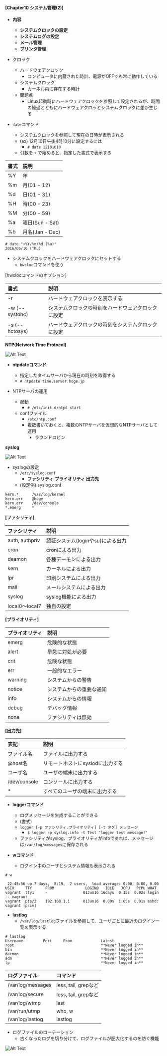 ####    [Chapter10  システム管理(2)]
- **内容**
  - **システムクロックの設定**
  - **システムログの設定**
  - **メール管理**
  - **プリンタ管理**

- クロック
  - ハードウェアクロック
    - コンピュータに内蔵された時計、電源がOFFでも常に動作している
  - システムクロック
    - カーネル内に存在する時計
  - 問題点 
    - Linux起動時にハードウェアクロックを参照して設定されるが、時間の経過とともにハードウェアクロッとシステムクロックに差が生じる

- `date`コマンド
  - システムクロックを参照して現在の日時が表示される 
  - (ex) 12月10日午後4時10分に設定するには
    - `# date 12101610`
  - 引数を `+` で始めると、指定した書式で表示する

|書式|説明         |
|:-----------|:------------|
|%Y|年|
|%m|月(01 - 12)|
|%d|日(01 - 31)|　
|%H|時(00 - 23)|
|%M|分(00 - 59)|
|%a|曜日(Sun - Sat)|
|%b|月名(Jan - Dec)|

```
# date "+%Y/%m/%d (%a)"
2016/06/16 (Thu)
```

- システムクロックをハードウェアクロックにセットする
  - `hwcloc`コマンドを使う 

[hwclocコマンドのオプション]

|書式|説明         |
|:-----------|:------------|
|-r|ハードウェアクロックを表示する|
|-w (--systohc)|システムクロックの時刻をハードウェアクロックに設定|
|-s (--hctosys)|ハードウェアクロックの時刻をシステムクロックに設定|


**NTP(Network Time Protocol)**

![Alt Text](https://github.com/yhidetoshi/Pictures/raw/master/Linux_Memo/ntp-image.png)


- **ntpdateコマンド**
  - 指定したタイムサーバから現在の時刻を取得する
  - `# ntpdate time.server.hoge.jp`

- NTPサーバの運用
  - 起動
    - `# /etc/init.d/ntpd start`
  - confファイル
    - `/etc/ntp.conf`
    - 複数書いておくと、複数のNTPサーバを仮想的なNTPサーバとして運用
      - ラウンドロビン
    
**syslog**

![Alt Text](https://github.com/yhidetoshi/Pictures/raw/master/Linux_Memo/syslog-image.png)


- syslogの設定
  - `/etc/syslog.conf`
    - **ファシリティ.プライオリティ 出力先** 
  - (設定例) syslog.conf
```
kern.*      /var/log/kernel
kern.err    @hoge
kern.err    /dev/console
*.emerg     *
```

**[ファシリティ]**

|ファシリティ|説明         |
|:-----------|:------------|
|auth, authpriv|認証システム(loginやsu)による出力|
|cron|cronによる出力|
|deamon|各種デーモンによる出力|
|kern|カーネルによる出力|
|lpr|印刷システムによる出力|
|mail|メールシステムによる出力|
|syslog|syslog機能による出力|
|local0〜local7|独自の設定|

**[プライオリティ]**

|プライオリティ|説明         |
|:-----------|:------------|
|emerg|危険的な状態|
|alert|早急に対処が必要|
|crit|危険な状態|
|err|一般的なエラー|
|warning|システムからの警告|
|notice|システムからの重要な通知|
|info|システムからの情報|
|debug|デバッグ情報|
|none|ファシリティは無効|

**[出力先]**

|表記|説明         |
|:-----------|:------------|
|ファイル名|ファイルに出力する|
|@host名|リモートホストにsyslodに出力する|
|ユーザ名|ユーザの端末に出力する|
|/dev/console|コンソールに出力する|
|*|すべてのユーザの端末に出力する|


- **loggerコマンド**
  -  ログメッセージを生成することができる
  -  (書式)
    - `logger [-p ファシリティ.プライオリティ] [-t タグ] メッセージ`  
      - `$ logger -p syslog.info -t Test "logger test message!"` 
    - ファシリティがsyslog、プライオリティがinfoであれば、メッセージは`/var/log/messages`に保存される 

- **wコマンド**
  - ログイン中のユーザとシステム情報も表示される 
```
# w

 22:45:56 up 7 days,  8:19,  2 users,  load average: 0.00, 0.00, 0.00
USER     TTY      FROM              LOGIN@   IDLE   JCPU   PCPU WHAT
vagrant  tty1     -                01Jun16 16days  0.15s  0.02s login -- vagrant
vagrant  pts/2    192.168.1.1      01Jun16  0.00s  1.05s  0.01s sshd: vagrant [priv]
```

- **lastlog**
  - `/var/log/lastlog`ファイルを参照して、ユーザごとに最近のログイン一覧を表示する
```
# lastlog
Username         Port     From             Latest
root                                       **Never logged in**
bin                                        **Never logged in**
daemon                                     **Never logged in**
adm                                        **Never logged in**
lp                                         **Never logged in**
```

|ログファイル|コマンド         |
|:-----------|:------------|
|/var/log/messages|less, tail, grepなど|
|/var/log/secure|less, tail, grepなど|
|/var/log/wtmp|last|last|
|/var/run/utmp|who, w|
|/var/log/lastlog|lastlog|


- ログファイルのローテーション
  - 古くなったログを切り分けて、ログファイルが肥大化するのを防ぐ機能 

![Alt Text](https://github.com/yhidetoshi/Pictures/raw/master/Linux_Memo/log-lotation.png)
